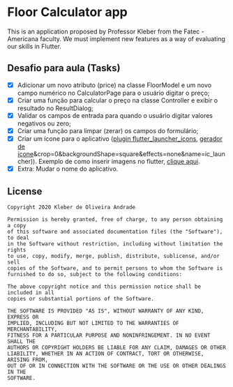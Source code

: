 # Floor Calculator app

This is an application proposed by Professor Kleber from the Fatec - Americana faculty. We must implement new features as a way of evaluating our skills in Flutter.

## Desafio para aula (Tasks)

* [x] Adicionar um novo atributo (price) na classe FloorModel e um novo campo numérico no CalculatorPage para o usuário digitar o preço;
* [x] Criar uma função para calcular o preço na classe Controller e exibir o resultado no ResultDialog;
* [x] Validar os campos de entrada para quando o usuário digitar valores negativos ou zero;
* [x] Criar uma função para limpar (zerar) os campos do formulário;
* [x] Criar um ícone para o aplicativo ([plugin flutter_launcher_icons](https://pub.dev/packages/flutter_launcher_icons), [gerador de ícone](https://romannurik.github.io/AndroidAssetStudio/icons-launcher.html)&crop=0&backgroundShape=square&effects=none&name=ic_launcher)). Exemplo de como inserir imagens no flutter, [clique aqui](https://medium.com/@suragch/how-to-include-images-in-your-flutter-app-863889fc0b29).
* [x] Extra: Mudar o nome do aplicativo.

## License

    Copyright 2020 Kleber de Oliveira Andrade
    
    Permission is hereby granted, free of charge, to any person obtaining a copy
    of this software and associated documentation files (the "Software"), to deal
    in the Software without restriction, including without limitation the rights
    to use, copy, modify, merge, publish, distribute, sublicense, and/or sell
    copies of the Software, and to permit persons to whom the Software is
    furnished to do so, subject to the following conditions:
    
    The above copyright notice and this permission notice shall be included in all
    copies or substantial portions of the Software.
    
    THE SOFTWARE IS PROVIDED "AS IS", WITHOUT WARRANTY OF ANY KIND, EXPRESS OR
    IMPLIED, INCLUDING BUT NOT LIMITED TO THE WARRANTIES OF MERCHANTABILITY,
    FITNESS FOR A PARTICULAR PURPOSE AND NONINFRINGEMENT. IN NO EVENT SHALL THE
    AUTHORS OR COPYRIGHT HOLDERS BE LIABLE FOR ANY CLAIM, DAMAGES OR OTHER
    LIABILITY, WHETHER IN AN ACTION OF CONTRACT, TORT OR OTHERWISE, ARISING FROM,
    OUT OF OR IN CONNECTION WITH THE SOFTWARE OR THE USE OR OTHER DEALINGS IN THE
    SOFTWARE.
